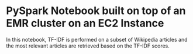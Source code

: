 # PySpark Notebook built on top of an EMR cluster on an EC2 Instance
In this notebook, TF-IDF is performed on a subset of Wikipedia articles and the most relevant articles are retrieved based on the TF-IDF scores.
